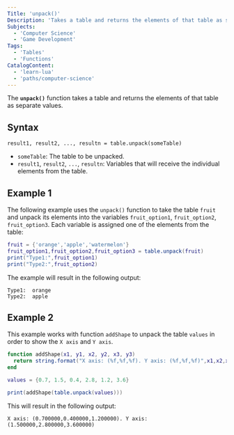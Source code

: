 ```yaml
---
Title: 'unpack()'
Description: 'Takes a table and returns the elements of that table as separate values.'
Subjects:
  - 'Computer Science'
  - 'Game Development'
Tags:
  - 'Tables'
  - 'Functions'
CatalogContent:
  - 'learn-lua'
  - 'paths/computer-science'
---
```


The **`unpack()`** function takes a table and returns the elements of that table as separate values.

## Syntax

```pseudo
result1, result2, ..., resultn = table.unpack(someTable)
```

- `someTable`: The table to be unpacked.
- `result1`, `result2`, `...`, `resultn`: Variables that will receive the individual elements from the table.

## Example 1

The following example uses the `unpack()` function to take the table `fruit` and unpack its elements into the variables `fruit_option1`, `fruit_option2`, `fruit_option3`. Each variable is assigned one of the elements from the table:

```lua
fruit = {'orange','apple','watermelon'}
fruit_option1,fruit_option2,fruit_option3 = table.unpack(fruit)
print("Type1:",fruit_option1)
print("Type2:",fruit_option2)
```

The example will result in the following output:

```shell
Type1:  orange
Type2:  apple
```

## Example 2

This example works with function `addShape` to unpack the table `values` in order to show the `X axis` and `Y axis`.

```lua
function addShape(x1, y1, x2, y2, x3, y3)
  return string.format("X axis: (%f,%f,%f). Y axis: (%f,%f,%f)",x1,x2,x3,y1,y2,y3)
end

values = {0.7, 1.5, 0.4, 2.8, 1.2, 3.6}

print(addShape(table.unpack(values)))
```

This will result in the following output:

```shell
X axis: (0.700000,0.400000,1.200000). Y axis: (1.500000,2.800000,3.600000)
```

